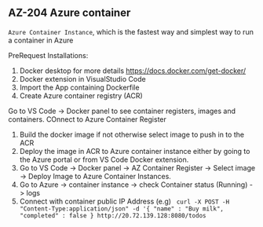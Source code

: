 ## AZ-204 Azure container

`Azure Container Instance`, which is the fastest way and simplest way to run a container in Azure 

PreRequest
Installations:
 1. Docker desktop for more details https://docs.docker.com/get-docker/
 2. Docker extension in VisualStudio Code
 3. Import the App containing Dockerfile
 4. Create Azure container registry (ACR)

Go to VS Code -> Docker panel to see container registers, images and containers. 
 COnnect to Azure Container Register
 1. Build the docker image if not otherwise select image to push in to the ACR 
 2. Deploy the image in ACR to Azure container instance either by going to the Azure portal or from 
   VS Code Docker extension.
 3. Go to VS Code -> Docker panel  -> AZ Container Register -> Select image -> Deploy Image to Azure Container Instances.
 4. Go to Azure -> container instance -> check Container status (Running) -> logs
 5. Connect with container public IP Address  (e.g)
 ` curl -X POST -H "Content-Type:application/json" -d '{ "name" : "Buy milk", "completed" : false } http://20.72.139.128:8080/todos`
